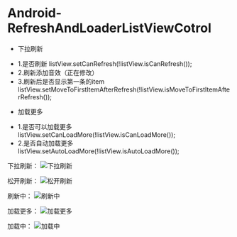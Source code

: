 Android-RefreshAndLoaderListViewCotrol
======================================
- 下拉刷新
 + 1.是否刷新      listView.setCanRefresh(!listView.isCanRefresh());
 + 2.刷新添加音效（正在修改）
 + 3.刷新后是否显示第一条的item      listView.setMoveToFirstItemAfterRefresh(!listView.isMoveToFirstItemAfterRefresh());
- 加载更多
 + 1.是否可以加载更多      listView.setCanLoadMore(!listView.isCanLoadMore());
 + 2.是否自动加载更多
    listView.setAutoLoadMore(!listView.isAutoLoadMore());


下拉刷新：
![下拉刷新](http://1.valuesgithubimages.sinaapp.com/images/1.png)




松开刷新：
![松开刷新](http://1.valuesgithubimages.sinaapp.com/images/2.png)



刷新中：
![刷新中](http://1.valuesgithubimages.sinaapp.com/images/3.png)



加载更多：
![加载更多](http://1.valuesgithubimages.sinaapp.com/images/4.png)


加载中：
![加载中](http://1.valuesgithubimages.sinaapp.com/images/5.png)
